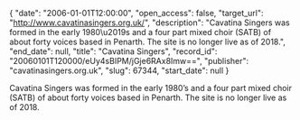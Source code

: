 {
  "date": "2006-01-01T12:00:00", 
  "open_access": false, 
  "target_url": "http://www.cavatinasingers.org.uk/", 
  "description": "Cavatina Singers was formed in the early 1980\u2019s and a four part mixed choir (SATB) of about forty voices based in Penarth. The site is no longer live as of 2018.", 
  "end_date": null, 
  "title": "Cavatina Singers", 
  "record_id": "20060101T120000/eUy4sBIPM/jGje6RAx8Imw==", 
  "publisher": "cavatinasingers.org.uk", 
  "slug": 67344, 
  "start_date": null
}

Cavatina Singers was formed in the early 1980’s and a four part mixed choir (SATB) of about forty voices based in Penarth. The site is no longer live as of 2018.